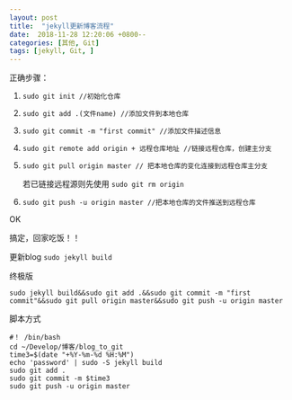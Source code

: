 ```yaml
---
layout: post
title:  "jekyll更新博客流程"
date:  2018-11-28 12:20:06 +0800--
categories: [其他, Git]
tags: [jekyll, Git, ]  
---
```

正确步骤：

1. ```sudo git init //初始化仓库```

2. `sudo git add .(文件name) //添加文件到本地仓库`

3. `sudo git commit -m "first commit" //添加文件描述信息`

4. `sudo git remote add origin + 远程仓库地址 //链接远程仓库，创建主分支`

5. `sudo git pull origin master // 把本地仓库的变化连接到远程仓库主分支`

   若已链接远程源则先使用  `sudo git rm origin`

6. `sudo git push -u origin master //把本地仓库的文件推送到远程仓库`

 

OK

搞定，回家吃饭！！

更新blog  `sudo jekyll build`



终极版

```shell
sudo jekyll build&&sudo git add .&&sudo git commit -m "first commit"&&sudo git pull origin master&&sudo git push -u origin master
```



脚本方式

```shell
#！ /bin/bash
cd ~/Develop/博客/blog_to_git
time3=$(date "+%Y-%m-%d %H:%M")
echo 'password' | sudo -S jekyll build
sudo git add .
sudo git commit -m $time3 
sudo git push -u origin master
```



